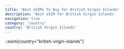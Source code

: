 ```yaml
---
title: 'Best eSIMs To Buy for British Virgin Islands'
description: 'Best eSIM for British Virgin Islands'
navigation: true
category: 'country'
country: 'British Virgin Islands'
---
```


::esim{country="british-virgin-islands"}
